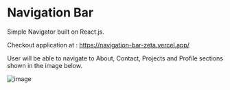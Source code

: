 # Navigation Bar

Simple Navigator built on React.js.

Checkout application at : https://navigation-bar-zeta.vercel.app/

User will be able to navigate to About, Contact, Projects and Profile sections shown in the image below.

![image](https://user-images.githubusercontent.com/107784718/184370409-b0e1eef9-4968-4e76-b946-b575ceec6b79.png)
